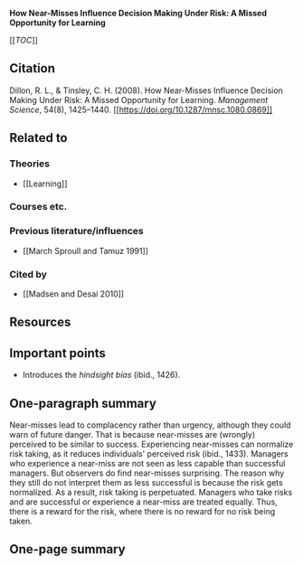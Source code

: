 **How Near-Misses Influence Decision Making Under Risk: A Missed Opportunity for Learning**

[[_TOC_]]

## Citation

Dillon, R. L., & Tinsley, C. H. (2008). How Near-Misses Influence Decision Making Under Risk: A Missed Opportunity for Learning. *Management Science*, 54(8), 1425–1440. [[https://doi.org/10.1287/mnsc.1080.0869]]

## Related to

### Theories
* [[Learning]]

### Courses etc.

### Previous literature/influences
* [[March Sproull and Tamuz 1991]]

### Cited by
* [[Madsen and Desai 2010]]

## Resources

## Important points
* Introduces the *hindsight bias* (ibid., 1426).

## One-paragraph summary

Near-misses lead to complacency rather than urgency, although they could warn of future danger. That is because near-misses are (wrongly) perceived to be similar to success. Experiencing near-misses can normalize risk taking, as it reduces individuals' perceived risk (ibid., 1433). Managers who experience a near-miss are not seen as less capable than successful managers. But observers do find near-misses surprising. The reason why they still do not interpret them as less successful is because the risk gets normalized. As a result, risk taking is perpetuated. Managers who take risks and are successful or experience a near-miss are treated equally. Thus, there is a reward for the risk, where there is no reward for no risk being taken.

## One-page summary